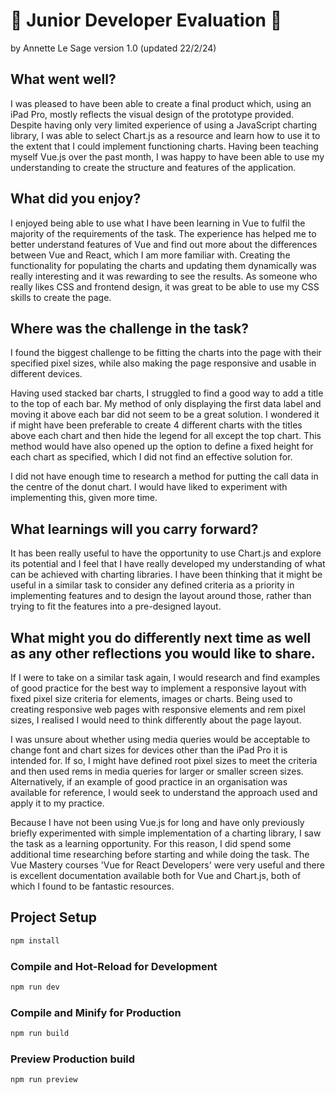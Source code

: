 # 👋 Junior Developer Evaluation 👋

by Annette Le Sage 
version 1.0 (updated 22/2/24)

## What went well?

I was pleased to have been able to create a final product which, using an iPad Pro, mostly reflects the visual design of the prototype provided. Despite having only very limited experience of using a JavaScript charting library, I was able to select Chart.js as a resource and learn how to use it to the extent that I could implement functioning charts. Having been teaching myself Vue.js over the past month, I was happy to have been able to use my understanding to create the structure and features of the application.

## What did you enjoy?

I enjoyed being able to use what I have been learning in Vue to fulfil the majority of the requirements of the task. The experience has helped me to better understand features of Vue and find out more about the differences between Vue and React, which I am more familiar with. Creating the functionality for populating the charts and updating them dynamically was really interesting and it was rewarding to see the results. As someone who really likes CSS and frontend design, it was great to be able to use my CSS skills to create the page.

## Where was the challenge in the task?

I found the biggest challenge to be fitting the charts into the page with their specified pixel sizes, while also making the page responsive and usable in different devices.

Having used stacked bar charts, I struggled to find a good way to add a title to the top of each bar. My method of only displaying the first data label and moving it above each bar did not seem to be a great solution. I wondered it if might have been preferable to create 4 different charts with the titles above each chart and then hide the legend for all except the top chart. This method would have also opened up the option to define a fixed height for each chart as specified, which I did not find an effective solution for.

I did not have enough time to research a method for putting the call data in the centre of the donut chart. I would have liked to experiment with implementing this, given more time.

## What learnings will you carry forward?

It has been really useful to have the opportunity to use Chart.js and explore its potential and I feel that I have really developed my understanding of what can be achieved with charting libraries. I have been thinking that it might be useful in a similar task to consider any defined criteria as a priority in implementing features and to design the layout around those, rather than trying to fit the features into a pre-designed layout.

## What might you do differently next time as well as any other reflections you would like to share.

If I were to take on a similar task again, I would research and find examples of good practice for the best way to implement a responsive layout with fixed pixel size criteria for elements, images or charts. Being used to creating responsive web pages with responsive elements and rem pixel sizes, I realised I would need to think differently about the page layout.

I was unsure about whether using media queries would be acceptable to change font and chart sizes for devices other than the iPad Pro it is intended for. If so, I might have defined root pixel sizes to meet the criteria and then used rems in media queries for larger or smaller screen sizes. Alternatively, if an example of good practice in an organisation was available for reference, I would seek to understand the approach used and apply it to my practice.

Because I have not been using Vue.js for long and have only previously briefly experimented with simple implementation of a charting library, I saw the task as a learning opportunity. For this reason, I did spend some additional time researching before starting and while doing the task. The Vue Mastery courses 'Vue for React Developers' were very useful and there is excellent documentation available both for Vue and Chart.js, both of which I found to be fantastic resources.

## Project Setup

```sh
npm install
```

### Compile and Hot-Reload for Development

```sh
npm run dev
```

### Compile and Minify for Production

```sh
npm run build
```
### Preview Production build

```sh
npm run preview
```
